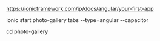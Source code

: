 

https://ionicframework.com/jp/docs/angular/your-first-app




ionic start photo-gallery tabs --type=angular --capacitor

cd photo-gallery